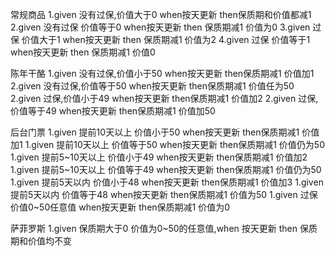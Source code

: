 常规商品
1.given 没有过保,价值大于0 when按天更新 then保质期和价值都减1
2.given 没有过保 价值等于0 when按天更新 then 保质期减1 价值为0
3.given 过保 价值大于1 when按天更新 then 保质期减1 价值为2
4.given 过保 价值等于1 when按天更新 then 保质期减1  价值0


陈年干酪
1.given 没有过保,价值小于50 when按天更新 then保质期减1 价值加1
2.given 没有过保,价值等于50 when按天更新 then保质期减1 价值任为50
2.given 过保,价值小于49 when按天更新 then保质期减1 价值加2
2.given 过保,价值等于49 when按天更新 then保质期减1 价值加50

后台门票
1.given 提前10天以上 价值小于50 when按天更新 then保质期减1 价值加1
1.given 提前10天以上 价值等于50 when按天更新 then保质期减1 价值仍为50
1.given 提前5~10天以上 价值小于49 when按天更新 then保质期减1 价值加2
1.given 提前5~10天以上 价值等于49 when按天更新 then保质期减1 价值仍为50
1.given 提前5天以内 价值小于48 when按天更新 then保质期减1 价值加3
1.given 提前5天以内 价值等于48 when按天更新 then保质期减1 价值为50
1.given 过保 价值0~50任意值 when按天更新 then保质期减1 价值为0

萨菲罗斯
1.given 保质期大于0 价值为0~50的任意值,when 按天更新 then 保质期和价值均不变
